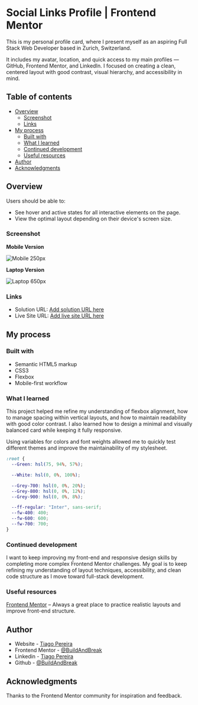 # Social Links Profile | Frontend Mentor

This is my personal profile card, where I present myself as an aspiring Full Stack Web Developer based in Zurich, Switzerland.

It includes my avatar, location, and quick access to my main profiles — GitHub, Frontend Mentor, and LinkedIn.
I focused on creating a clean, centered layout with good contrast, visual hierarchy, and accessibility in mind.

## Table of contents

- [Overview](#overview)
  - [Screenshot](#screenshot)
  - [Links](#links)
- [My process](#my-process)
  - [Built with](#built-with)
  - [What I learned](#what-i-learned)
  - [Continued development](#continued-development)
  - [Useful resources](#useful-resources)
- [Author](#author)
- [Acknowledgments](#acknowledgments)

## Overview

Users should be able to:

- See hover and active states for all interactive elements on the page.
- View the optimal layout depending on their device's screen size.

### Screenshot

**Mobile Version**

![Mobile](./Screenshots/) 250px

**Laptop Version**

![Laptop](./Screenshots/) 650px

### Links

- Solution URL: [Add solution URL here](https://your-solution-url.com)
- Live Site URL: [Add live site URL here](https://your-live-site-url.com)

## My process

### Built with

- Semantic HTML5 markup
- CSS3
- Flexbox
- Mobile-first workflow

### What I learned

This project helped me refine my understanding of flexbox alignment, how to manage spacing within vertical layouts, and how to maintain readability with good color contrast.
I also learned how to design a minimal and visually balanced card while keeping it fully responsive.

Using variables for colors and font weights allowed me to quickly test different themes and improve the maintainability of my stylesheet.

```css
:root {
  --Green: hsl(75, 94%, 57%);

  --White: hsl(0, 0%, 100%);

  --Grey-700: hsl(0, 0%, 20%);
  --Grey-800: hsl(0, 0%, 12%);
  --Grey-900: hsl(0, 0%, 8%);

  --ff-regular: "Inter", sans-serif;
  --fw-400: 400;
  --fw-600: 600;
  --fw-700: 700;
}
```

### Continued development

I want to keep improving my front-end and responsive design skills by completing more complex Frontend Mentor challenges.
My goal is to keep refining my understanding of layout techniques, accessibility, and clean code structure as I move toward full-stack development.

### Useful resources

[Frontend Mentor](https://www.frontendmentor.io/home)
– Always a great place to practice realistic layouts and improve front-end structure.

## Author

- Website - [Tiago Pereira](https://social-links-buildandbreak.netlify.app/)
- Frontend Mentor - [@BuildAndBreak](https://www.frontendmentor.io/profile/BuildAndBreak)
- Linkedin - [Tiago Pereira](https://www.linkedin.com/in/tiago-pereira-5a4698289/)
- Github - [@BuildAndBreak](https://github.com/BuildAndBreak)

## Acknowledgments

Thanks to the Frontend Mentor community for inspiration and feedback.
